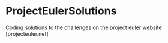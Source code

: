 ProjectEulerSolutions
=====================

Coding solutions to the challenges on the project euler website [projecteuler.net]
